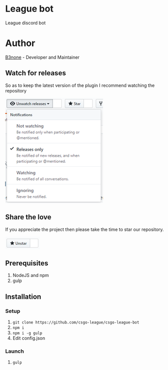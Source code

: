 # League bot
League discord bot

# Author
[B3none](https://github.com/b3none/) - Developer and Maintainer

## Watch for releases

So as to keep the latest version of the plugin I recommend watching the repository

![Watch releases](https://github.com/b3none/gdprconsent/raw/development/.github/README_ASSETS/watch_releases.png)

## Share the love

If you appreciate the project then please take the time to star our repository.

![Star us](https://github.com/b3none/gdprconsent/raw/development/.github/README_ASSETS/star_us.png)


## Prerequisites
1. NodeJS and npm
2. gulp


## Installation

### Setup
1. `git clone https://github.com/csgo-league/csgo-league-bot`
2. `npm i`
3. `npm i -g gulp`
4. Edit config.json


### Launch
1. `gulp`
